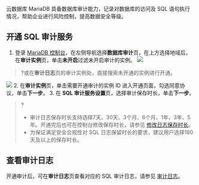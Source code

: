 云数据库 MariaDB 具备数据库审计能力，记录对数据库的访问及 SQL 语句执行情况，帮助企业进行风险控制，提高数据安全等级。  

## 开通 SQL 审计服务
1. 登录 [MariaDB 控制台](https://console.cloud.tencent.com/dls/mariadb)，在左侧导航选择**数据库审计**页，在上方选择地域后，在**审计实例**页，单击**未开启**过滤未开启审计的实例。
![](https://qcloudimg.tencent-cloud.cn/raw/2c0ac16116ba992c1bd3831626dd3135.png)
>?或在**审计日志**页的审计实例处，直接搜索未开通的实例进行开通。
>
![](https://qcloudimg.tencent-cloud.cn/raw/e2ae48d674a2a674b79a489d18aef474.png)
2. 在**审计实例**页，单击需要开通审计的实例 ID 进入开通页面，勾选同意协议，单击**下一步**。
3. 在 **SQL 审计服务设置**页，选择审计保存时长，单击**下一步**。
>?
>- 审计日志保存时长支持选择7天、30天、3个月、6个月、1年、3年、5年。开通完后也可在控制台修改保存时长，请参见 [修改日志保存时长](https://cloud.tencent.com/document/product/237/75914)。
>- 为保证满足安全合规性对 SQL 日志保留时长的要求，建议用户选择180天及以上的保存时长。

## 查看审计日志
开通审计后，可在**审计日志**页查看对应的 SQL 审计日志，请参见 [审计日志](https://cloud.tencent.com/document/product/237/75913)。
